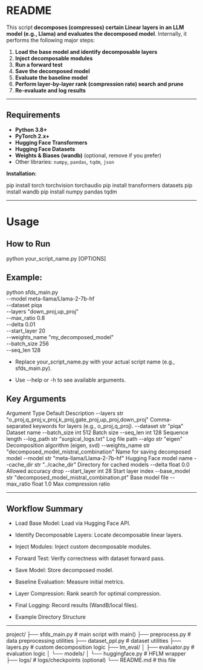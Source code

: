 # README

This script **decomposes (compresses) certain Linear layers in an LLM model (e.g., Llama) and evaluates the decomposed model**. Internally, it performs the following major steps:

1. **Load the base model and identify decomposable layers**  
2. **Inject decomposable modules**  
3. **Run a forward test**  
4. **Save the decomposed model**  
5. **Evaluate the baseline model**  
6. **Perform layer-by-layer rank (compression rate) search and prune**  
7. **Re-evaluate and log results**

---

## Requirements

- **Python 3.8+**  
- **PyTorch 2.x+**  
- **Hugging Face Transformers**  
- **Hugging Face Datasets**  
- **Weights & Biases (wandb)** (optional, remove if you prefer)  
- Other libraries: `numpy`, `pandas`, `tqdm`, `json`

**Installation**:

pip install torch torchvision torchaudio
pip install transformers datasets
pip install wandb
pip install numpy pandas tqdm


---
# Usage
## How to Run
python your_script_name.py [OPTIONS]

## Example:
python sfds_main.py \
  --model meta-llama/Llama-2-7b-hf \
  --dataset piqa \
  --layers "down_proj,up_proj" \
  --max_ratio 0.8 \
  --delta 0.01 \
  --start_layer 20 \
  --weights_name "my_decomposed_model" \
  --batch_size 256 \
  --seq_len 128

* Replace your_script_name.py with your actual script name (e.g., sfds_main.py).

* Use --help or -h to see available arguments.

## Key Arguments
Argument	Type	Default	Description
--layers	str	"o_proj,q_proj,v_proj,k_proj,gate_proj,up_proj,down_proj"	Comma-separated keywords for layers (e.g., o_proj,q_proj).
--dataset	str	"piqa"	Dataset name
--batch_size	int	512	Batch size
--seq_len	int	128	Sequence length
--log_path	str	"surgical_logs.txt"	Log file path
--algo	str	"eigen"	Decomposition algorithm (eigen, svd)
--weights_name	str	"decomposed_model_mistral_combination"	Name for saving decomposed model
--model	str	"meta-llama/Llama-2-7b-hf"	Hugging Face model name
--cache_dir	str	"../cache_dir"	Directory for cached models
--delta	float	0.0	Allowed accuracy drop
--start_layer	int	28	Start layer index
--base_model	str	"decomposed_model_mistral_combination.pt"	Base model file
--max_ratio	float	1.0	Max compression ratio

--- 
## Workflow Summary
- Load Base Model: Load via Hugging Face API.

- Identify Decomposable Layers: Locate decomposable linear layers.

- Inject Modules: Inject custom decomposable modules.

- Forward Test: Verify correctness with dataset forward pass.

- Save Model: Store decomposed model.

- Baseline Evaluation: Measure initial metrics.

- Layer Compression: Rank search for optimal compression.

- Final Logging: Record results (WandB/local files).

- Example Directory Structure

---

project/
├── sfds_main.py                # main script with main()
├── preprocess.py               # data preprocessing utilities
├── dataset_ppl.py              # dataset utilities
├── layers.py                   # custom decomposition logic
├── lm_eval/
│   ├── evaluator.py            # evaluation logic
│   └── models/
│       └── huggingface.py      # HFLM wrapper
├── logs/                       # logs/checkpoints (optional)
└── README.md                   # this file
